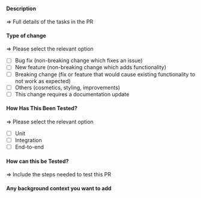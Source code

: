 #### Description
=> Full details of the tasks in the PR
#### Type of change
=> Please select the relevant option
- [ ] Bug fix (non-breaking change which fixes an issue)
- [ ] New feature (non-breaking change which adds functionality)
- [ ] Breaking change (fix or feature that would cause existing functionality to not work as expected)
- [ ] Others (cosmetics, styling, improvements)
- [ ] This change requires a documentation update
#### How Has This Been Tested?
=> Please select the relevant option
- [ ] Unit
- [ ] Integration
- [ ] End-to-end
#### How can this be Tested?
=> Include the steps needed to test this PR
#### Any background context you want to add
